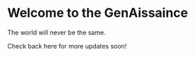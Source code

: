 # Welcome to the GenAissaince

The world will never be the same. 

Check back here for more updates soon!

